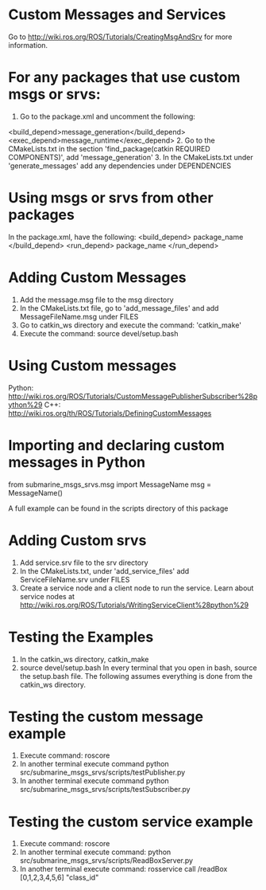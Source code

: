 # Custom Messages and Services 
Go to http://wiki.ros.org/ROS/Tutorials/CreatingMsgAndSrv for more information.

# For any packages that use custom msgs or srvs:
1. Go to the package.xml and uncomment the following:

  &lt;build_depend&gt;message_generation&lt;/build_depend&gt;
  &lt;exec_depend&gt;message_runtime&lt;/exec_depend&gt;
2. Go to the CMakeLists.txt in the section 'find_package(catkin REQUIRED COMPONENTS)', add 'message_generation'
3. In the CMakeLists.txt under 'generate_messages' add any dependencies under DEPENDENCIES


# Using msgs or srvs from other packages
 In the package.xml, have the following:
&lt;build_depend&gt; package_name &lt;/build_depend&gt;
&lt;run_depend&gt; package_name &lt;/run_depend&gt;

# Adding Custom Messages
1. Add the message.msg file to the msg directory
2. In the CMakeLists.txt file, go to 'add_message_files' and add MessageFileName.msg under FILES
3. Go to catkin_ws directory and execute the command: 'catkin_make'
4. Execute the command: source devel/setup.bash

# Using Custom messages
Python: http://wiki.ros.org/ROS/Tutorials/CustomMessagePublisherSubscriber%28python%29
C++: http://wiki.ros.org/th/ROS/Tutorials/DefiningCustomMessages

# Importing and declaring custom messages in Python 
from submarine_msgs_srvs.msg import MessageName
msg = MessageName()

A full example can be found in the scripts directory of this package

# Adding Custom srvs
1. Add service.srv file to the srv directory
2. In the CMakeLists.txt, under 'add_service_files' add ServiceFileName.srv under FILES
3. Create a service node and a client node to run the service.
Learn about service nodes at http://wiki.ros.org/ROS/Tutorials/WritingServiceClient%28python%29


# Testing the Examples
1. In the catkin_ws directory, catkin_make
2. source devel/setup.bash
In every terminal that you open in bash, source the setup.bash file.
The following assumes everything is done from the catkin_ws directory.

# Testing the custom message example
1. Execute command: roscore
2. In another terminal execute command python src/submarine_msgs_srvs/scripts/testPublisher.py
3. In another terminal execute command python src/submarine_msgs_srvs/scripts/testSubscriber.py
# Testing the custom service example

1. Execute command: roscore
2. In another terminal execute command: python src/submarine_msgs_srvs/scripts/ReadBoxServer.py
3. In another terminal execute command: rosservice call /readBox [0,1,2,3,4,5,6] "class_id"

